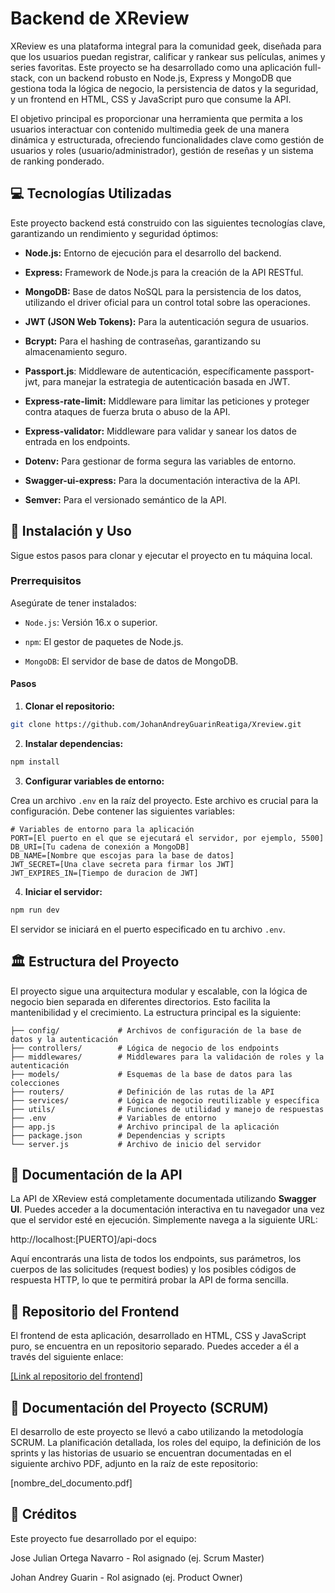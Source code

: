 # Backend de XReview

XReview es una plataforma integral para la comunidad geek, diseñada para que los usuarios puedan registrar, calificar y rankear sus películas, animes y series favoritas. Este proyecto se ha desarrollado como una aplicación full-stack, con un backend robusto en Node.js, Express y MongoDB que gestiona toda la lógica de negocio, la persistencia de datos y la seguridad, y un frontend en HTML, CSS y JavaScript puro que consume la API.

El objetivo principal es proporcionar una herramienta que permita a los usuarios interactuar con contenido multimedia geek de una manera dinámica y estructurada, ofreciendo funcionalidades clave como gestión de usuarios y roles (usuario/administrador), gestión de reseñas y un sistema de ranking ponderado.

## 💻 Tecnologías Utilizadas
Este proyecto backend está construido con las siguientes tecnologías clave, garantizando un rendimiento y seguridad óptimos:

- **Node.js:** Entorno de ejecución para el desarrollo del backend.

- **Express:** Framework de Node.js para la creación de la API RESTful.

- **MongoDB:** Base de datos NoSQL para la persistencia de los datos, utilizando el driver oficial para un control total sobre las operaciones.

- **JWT (JSON Web Tokens):** Para la autenticación segura de usuarios.

- **Bcrypt:** Para el hashing de contraseñas, garantizando su almacenamiento seguro.

- **Passport.js**: Middleware de autenticación, específicamente passport-jwt, para manejar la estrategia de autenticación basada en JWT.

- **Express-rate-limit:** Middleware para limitar las peticiones y proteger contra ataques de fuerza bruta o abuso de la API.

- **Express-validator:** Middleware para validar y sanear los datos de entrada en los endpoints.

- **Dotenv:** Para gestionar de forma segura las variables de entorno.

- **Swagger-ui-express:** Para la documentación interactiva de la API.

- **Semver:** Para el versionado semántico de la API.

## 🚀 Instalación y Uso
Sigue estos pasos para clonar y ejecutar el proyecto en tu máquina local.

 ### Prerrequisitos
Asegúrate de tener instalados:

- ``Node.js``: Versión 16.x o superior.

- ``npm``: El gestor de paquetes de Node.js.

- ``MongoDB``: El servidor de base de datos de MongoDB.

#### Pasos

1. **Clonar el repositorio:**

```Bash
git clone https://github.com/JohanAndreyGuarinReatiga/Xreview.git
```
2. **Instalar dependencias:**

```Bash
npm install
```

3. **Configurar variables de entorno:**

Crea un archivo ``.env`` en la raíz del proyecto. Este archivo es crucial para la configuración. Debe contener las siguientes variables:

```Code snippet
# Variables de entorno para la aplicación
PORT=[El puerto en el que se ejecutará el servidor, por ejemplo, 5500]
DB_URI=[Tu cadena de conexión a MongoDB]
DB_NAME=[Nombre que escojas para la base de datos]
JWT_SECRET=[Una clave secreta para firmar los JWT]
JWT_EXPIRES_IN=[Tiempo de duracion de JWT]
```

4. **Iniciar el servidor:**

```Bash
npm run dev
```
El servidor se iniciará en el puerto especificado en tu archivo ``.env``.

## 🏛️ Estructura del Proyecto
El proyecto sigue una arquitectura modular y escalable, con la lógica de negocio bien separada en diferentes directorios. Esto facilita la mantenibilidad y el crecimiento. La estructura principal es la siguiente:
```
├── config/             # Archivos de configuración de la base de datos y la autenticación
├── controllers/        # Lógica de negocio de los endpoints
├── middlewares/        # Middlewares para la validación de roles y la autenticación
├── models/             # Esquemas de la base de datos para las colecciones
├── routers/            # Definición de las rutas de la API
├── services/           # Lógica de negocio reutilizable y específica
├── utils/              # Funciones de utilidad y manejo de respuestas
├── .env                # Variables de entorno
├── app.js              # Archivo principal de la aplicación
├── package.json        # Dependencias y scripts
└── server.js           # Archivo de inicio del servidor
```

## 📜 Documentación de la API
La API de XReview está completamente documentada utilizando **Swagger UI**. Puedes acceder a la documentación interactiva en tu navegador una vez que el servidor esté en ejecución. Simplemente navega a la siguiente URL:

http://localhost:[PUERTO]/api-docs

Aquí encontrarás una lista de todos los endpoints, sus parámetros, los cuerpos de las solicitudes (request bodies) y los posibles códigos de respuesta HTTP, lo que te permitirá probar la API de forma sencilla.

## 🔗 Repositorio del Frontend
El frontend de esta aplicación, desarrollado en HTML, CSS y JavaScript puro, se encuentra en un repositorio separado. Puedes acceder a él a través del siguiente enlace:

[\[Link al repositorio del frontend\]](https://github.com/JohanAndreyGuarinReatiga/XreviewFront.git)

## 📝 Documentación del Proyecto (SCRUM)
El desarrollo de este proyecto se llevó a cabo utilizando la metodología SCRUM. La planificación detallada, los roles del equipo, la definición de los sprints y las historias de usuario se encuentran documentadas en el siguiente archivo PDF, adjunto en la raíz de este repositorio:

[nombre_del_documento.pdf]

## 👥 Créditos
Este proyecto fue desarrollado por el equipo:

Jose Julian Ortega Navarro - Rol asignado (ej. Scrum Master)

Johan Andrey Guarin - Rol asignado (ej. Product Owner)
